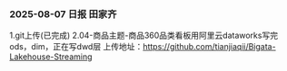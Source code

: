 ### 2025-08-07 日报 田家齐
1.git上传(已完成)
2.04-商品主题-商品360品类看板用阿里云dataworks写完ods，dim，正在写dwd层
上传地址：https://github.com/tianjiaqii/Bigata-Lakehouse-Streaming
